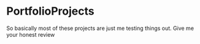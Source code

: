 # PortfolioProjects
So basically most of these projects are just me testing things out. Give me your honest review
